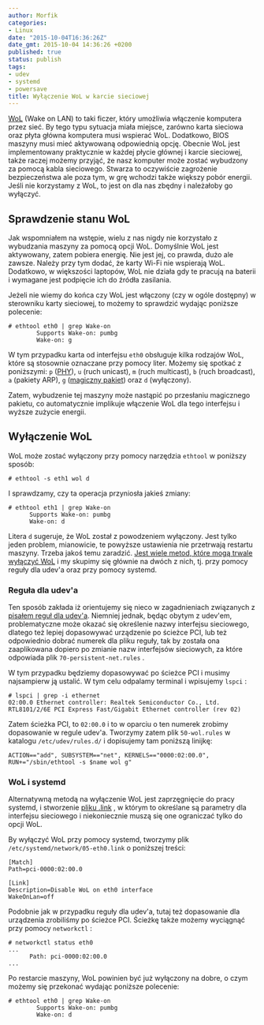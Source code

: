 ```yaml
---
author: Morfik
categories:
- Linux
date: "2015-10-04T16:36:26Z"
date_gmt: 2015-10-04 14:36:26 +0200
published: true
status: publish
tags:
- udev
- systemd
- powersave
title: Wyłączenie WoL w karcie sieciowej
---
```


[WoL][1] (Wake on LAN) to taki ficzer, który umożliwia włączenie komputera przez sieć. By tego typu
sytuacja miała miejsce, zarówno karta sieciowa oraz płyta główna komputera musi wspierać WoL.
Dodatkowo, BIOS maszyny musi mieć aktywowaną odpowiednią opcję. Obecnie WoL jest implementowany
praktycznie w każdej płycie głównej i karcie sieciowej, także raczej możemy przyjąć, że nasz
komputer może zostać wybudzony za pomocą kabla sieciowego. Stwarza to oczywiście zagrożenie
bezpieczeństwa ale poza tym, w grę wchodzi także większy pobór energii. Jeśli nie korzystamy z WoL,
to jest on dla nas zbędny i należałoby go wyłączyć.

<!--more-->
## Sprawdzenie stanu WoL

Jak wspomniałem na wstępie, wielu z nas nigdy nie korzystało z wybudzania maszyny za pomocą opcji
WoL. Domyślnie WoL jest aktywowany, zatem pobiera energię. Nie jest jej, co prawda, dużo ale zawsze.
Należy przy tym dodać, że karty Wi-Fi nie wspierają WoL. Dodatkowo, w większości laptopów, WoL nie
działa gdy te pracują na baterii i wymagane jest podpięcie ich do źródła zasilania.

Jeżeli nie wiemy do końca czy WoL jest włączony (czy w ogóle dostępny) w sterowniku karty sieciowej,
to możemy to sprawdzić wydając poniższe polecenie:

    # ethtool eth0 | grep Wake-on
            Supports Wake-on: pumbg
            Wake-on: g

W tym przypadku karta od interfejsu `eth0` obsługuje kilka rodzajów WoL, które są stosownie
oznaczane przy pomocy liter. Możemy się spotkać z poniższymi: `p` ([PHY][2]), `u` (ruch unicast),
`m` (ruch multicast), `b` (ruch broadcast), `a` (pakiety ARP), `g` ([magiczny pakiet][3]) oraz `d`
(wyłączony).

Zatem, wybudzenie tej maszyny może nastąpić po przesłaniu magicznego pakietu, co automatycznie
implikuje włączenie WoL dla tego interfejsu i wyższe zużycie energii.

## Wyłączenie WoL

WoL może zostać wyłączony przy pomocy narzędzia `ethtool` w poniższy sposób:

    # ethtool -s eth1 wol d

I sprawdzamy, czy ta operacja przyniosła jakieś zmiany:

    # ethtool eth1 | grep Wake-on
          Supports Wake-on: pumbg
          Wake-on: d

Litera `d` sugeruje, że WoL został z powodzeniem wyłączony. Jest tylko jeden problem, mianowicie, te
powyższe ustawienia nie przetrwają restartu maszyny. Trzeba jakoś temu zaradzić. [Jest wiele metod,
które mogą trwale wyłączyć WoL][4] i my skupimy się głównie na dwóch z nich, tj. przy pomocy reguły
dla udev'a oraz przy pomocy systemd.

### Reguła dla udev'a

Ten sposób zakłada iż orientujemy się nieco w zagadnieniach związanych z [pisałem reguł dla
udev'a][5]. Niemniej jednak, będąc obytym z udev'em, problematyczne może okazać się określenie
nazwy interfejsu sieciowego, dlatego też lepiej dopasowywać urządzenie po ścieżce PCI, lub też
odpowiednio dobrać numerek dla pliku reguły, tak by została ona zaaplikowana dopiero po zmianie
nazw interfejsów sieciowych, za które odpowiada plik `70-persistent-net.rules` .

W tym przypadku będziemy dopasowywać po ścieżce PCI i musimy najsampierw ją ustalić. W tym celu
odpalamy terminal i wpisujemy `lspci` :

    # lspci | grep -i ethernet
    02:00.0 Ethernet controller: Realtek Semiconductor Co., Ltd. RTL8101/2/6E PCI Express Fast/Gigabit Ethernet controller (rev 02)

Zatem ścieżka PCI, to `02:00.0` i to w oparciu o ten numerek zrobimy dopasowanie w regule udev'a.
Tworzymy zatem plik `50-wol.rules` w katalogu `/etc/udev/rules.d/` i dopisujemy tam poniższą
linijkę:

    ACTION=="add", SUBSYSTEM=="net", KERNELS=="0000:02:00.0", RUN+="/sbin/ethtool -s $name wol g"

### WoL i systemd

Alternatywną metodą na wyłączenie WoL jest zaprzęgnięcie do pracy systemd, i stworzenie
[pliku .link][6] , w którym to określane są parametry dla interfejsu sieciowego i niekoniecznie
muszą się one ograniczać tylko do opcji WoL.

By wyłączyć WoL przy pomocy systemd, tworzymy plik `/etc/systemd/network/05-eth0.link` o poniższej
treści:

    [Match]
    Path=pci-0000:02:00.0

    [Link]
    Description=Disable WoL on eth0 interface
    WakeOnLan=off

Podobnie jak w przypadku reguły dla udev'a, tutaj też dopasowanie dla urządzenia zrobiliśmy po
ścieżce PCI. Ścieżkę także możemy wyciągnąć przy pomocy `networkctl` :

    # networkctl status eth0
    ...
          Path: pci-0000:02:00.0
    ...

Po restarcie maszyny, WoL powinien być już wyłączony na dobre, o czym możemy się przekonać wydając
poniższe polecenie:

    # ethtool eth0 | grep Wake-on
            Supports Wake-on: pumbg
            Wake-on: d


[1]: https://pl.wikipedia.org/wiki/Wake_on_LAN
[2]: https://en.wikipedia.org/wiki/PHY_%28chip%29
[3]: https://pl.wikipedia.org/wiki/Magic_Packet
[4]: https://wiki.archlinux.org/index.php/Wake-on-LAN
[5]: /post/udev-czyli-jak-pisac-reguly-dla-urzadzen/
[6]: https://www.freedesktop.org/software/systemd/man/systemd.link.html
